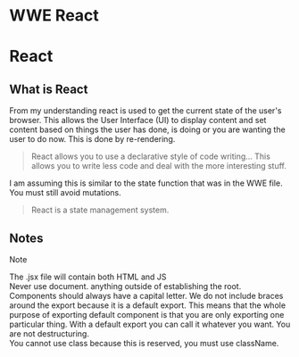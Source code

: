 # WWE React

# React

## What is React

From my understanding react is used to get the current state of the user's browser. This allows the User Interface (UI) to display content and set content based on things the user has done, is doing or you are wanting the user to do now. This is done by re-rendering.

> React allows you to use a declarative style of code writing... This allows you to write less code and deal with the more interesting stuff.

I am assuming this is similar to the state function that was in the WWE file.  
You must still avoid mutations.

> React is a state management system.

## Notes

> [!NOTE]
> The .jsx file will contain both HTML and JS  
> Never use document. anything outside of establishing the root.  
> Components should always have a capital letter.
> We do not include braces around the export because it is a default export. This means that the whole purpose of exporting default component is that you are only exporting one particular thing.
> With a default export you can call it whatever you want. You are not destructuring.  
> You cannot use class because this is reserved, you must use className.

<!-- TODO: What do you think about React so far? What make sense? What connections are there to the JS fundamentals that you have learned prior to this? Reflect and personalize this! -->
